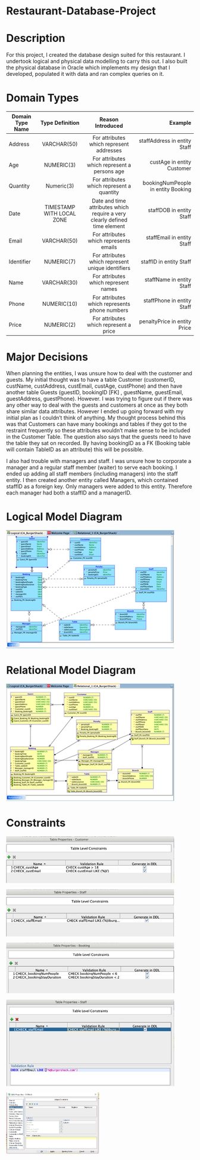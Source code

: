 # Restaurant-Database-Project

# Description
For this project, I created the database design suited for this restaurant. I undertook logical and physical data modelling to carry this out. I also built the physical database in Oracle which implements my design that I developed, populated it with data and ran complex queries on it.

# Domain Types

| Domain Type Name	| Type Definition	| Reason Introduced	| Example |
|-------------------|:---------------:|:-----------------:|--------:|
| Address	          | VARCHAR(50)	    | For attributes which represent addresses | staffAddress in entity Staff |
| Age |	NUMERIC(3) | For attributes which represent a persons age |	custAge in entity Customer |
| Quantity |	Numeric(3) |	For attributes which represent a quantity |	bookingNumPeople in entity Booking | 
| Date |	TIMESTAMP WITH LOCAL ZONE |	Date and time attributes which require a very clearly defined time element | staffDOB in entity Staff |
| Email	| VARCHAR(50) |	For attributes which represents emails |	staffEmail in entity Staff |
| Identifier |	NUMERIC(7) |	For attributes which represent unique identifiers |	staffID in entity Staff |
| Name |	VARCHAR(30) |	For attributes which represent names | staffName in entity Staff |
| Phone |	NUMERIC(10) |	For attributes which represents phone numbers |	staffPhone in entity Staff |
| Price |	NUMERIC(2) | For attributes which represent a price	| penaltyPrice in entity Price |

# Major Decisions
When planning the entities, I was unsure how to deal with the customer and guests. My initial thought was to have a table Customer (customerID, custName, custAddress, custEmail, custAge, custPhone) and then have another table Guests (guestID, bookingID [FK] , guestName, guestEmail, guestAddress, guestPhone). 
However. I was trying to figure out if there was any other way to deal with the guests and customers at once as they both share similar data attributes.  However I ended up going forward with my initial plan as I couldn’t think of anything. My thought process behind this was that Customers can have many bookings and tables if they got to the restraint frequently so these attributes wouldn’t make sense to be included in the Customer Table.
The question also says that the guests need to have the table they sat on recorded. By having bookingID as a FK (Booking table will contain TableID as an attribute) this will be possible.

I also had trouble with managers and staff. I was unsure how to corporate a manager and a regular staff member (waiter) to serve each booking. I ended up adding all staff members (including managers) into the staff entity. I then created another entity called Managers, which contained staffID as a foreign key. Only managers were added to this entity. Therefore each manager had both a staffID and a managerID.

# Logical Model Diagram
![An image](Screenshots/Logical.png)

# Relational Model Diagram
![An image](Screenshots/Relational.png)

# Constraints
![An image](Screenshots/Constraint1.png)

![An image](Screenshots/Constraint2.png)

![An image](Screenshots/Constraint3.png)

![An image](Screenshots/Constraint4.png)

![An image](Screenshots/Constraint5.png)
